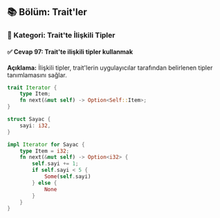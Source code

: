 ## 📚 Bölüm: Trait'ler  
### 🔹 Kategori: Trait'te İlişkili Tipler  
#### ✅ Cevap 97: Trait'te ilişkili tipler kullanmak

**Açıklama:**
İlişkili tipler, trait'lerin uygulayıcılar tarafından belirlenen tipler tanımlamasını sağlar.

```rust
trait Iterator {
    type Item;
    fn next(&mut self) -> Option<Self::Item>;
}

struct Sayac {
    sayi: i32,
}

impl Iterator for Sayac {
    type Item = i32;
    fn next(&mut self) -> Option<i32> {
        self.sayi += 1;
        if self.sayi < 5 {
            Some(self.sayi)
        } else {
            None
        }
    }
}
```
